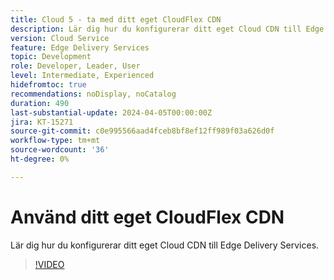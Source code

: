 ```yaml
---
title: Cloud 5 - ta med ditt eget CloudFlex CDN
description: Lär dig hur du konfigurerar ditt eget Cloud CDN till Edge Delivery Services.
version: Cloud Service
feature: Edge Delivery Services
topic: Development
role: Developer, Leader, User
level: Intermediate, Experienced
hidefromtoc: true
recommendations: noDisplay, noCatalog
duration: 490
last-substantial-update: 2024-04-05T00:00:00Z
jira: KT-15271
source-git-commit: c0e995566aad4fceb8bf8ef12ff989f03a626d0f
workflow-type: tm+mt
source-wordcount: '36'
ht-degree: 0%

---
```


# Använd ditt eget CloudFlex CDN

Lär dig hur du konfigurerar ditt eget Cloud CDN till Edge Delivery Services.

>[!VIDEO](https://video.tv.adobe.com/v/3428100/?quality=12&learn=on)

